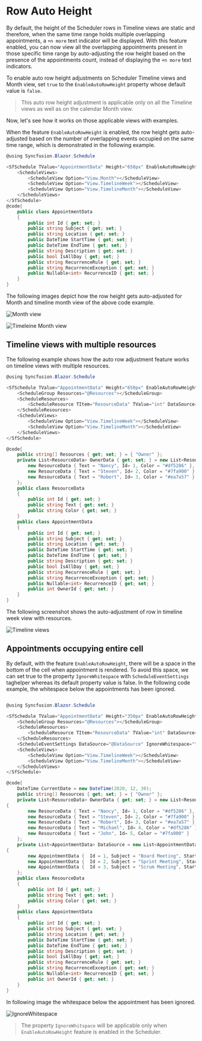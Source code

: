 # Row Auto Height

By default, the height of the Scheduler rows in Timeline views are static and therefore, when the same time range holds multiple overlapping appointments, a `+n more` text indicator will be displayed. With this feature enabled, you can now view all the overlapping appointments present in those specific time range by auto-adjusting the row height based on the presence of the appointments count, instead of displaying the `+n more` text indicators.

To enable auto row height adjustments on Scheduler Timeline views and Month view, set `true` to the `EnableAutoRowHeight` property whose default value is `false`.

> This auto row height adjustment is applicable only on all the Timeline views as well as on the calendar Month view.

Now, let's see how it works on those applicable views with examples.

When the feature `EnableAutoRowHeight` is enabled, the row height gets auto-adjusted based on the number of overlapping events occupied on the same time range, which is demonstrated in the following example.

```csharp
@using Syncfusion.Blazor.Schedule

<SfSchedule TValue="AppointmentData" Height="650px" EnableAutoRowHeight="true">
    <ScheduleViews>
        <ScheduleView Option="View.Month"></ScheduleView>
        <ScheduleView Option="View.TimelineWeek"></ScheduleView>
        <ScheduleView Option="View.TimelineMonth"></ScheduleView>
    </ScheduleViews>
</SfSchedule>
@code{
    public class AppointmentData
    {
        public int Id { get; set; }
        public string Subject { get; set; }
        public string Location { get; set; }
        public DateTime StartTime { get; set; }
        public DateTime EndTime { get; set; }
        public string Description { get; set; }
        public bool IsAllDay { get; set; }
        public string RecurrenceRule { get; set; }
        public string RecurrenceException { get; set; }
        public Nullable<int> RecurrenceID { get; set; }
    }
}
```

The following images depict how the row height gets auto-adjusted for Month and timeline month view of the above code example.

![Month view](images/row-auto-height.png)

![Timeleine Month view](images/timeline-month.png)

## Timeline views with multiple resources

The following example shows how the auto row adjustment feature works on timeline views with multiple resources.

```csharp
@using Syncfusion.Blazor.Schedule

<SfSchedule TValue="AppointmentData" Height="650px" EnableAutoRowHeight="true">
    <ScheduleGroup Resources="@Resources"></ScheduleGroup>
    <ScheduleResources>
        <ScheduleResource TItem="ResourceData" TValue="int" DataSource="@OwnerData" Field="OwnerId" Title="Owner" Name="Owner" TextField="Text" IdField="Id" ColorField="Color"></ScheduleResource>
    </ScheduleResources>
    <ScheduleViews>
        <ScheduleView Option="View.TimelineWeek"></ScheduleView>
        <ScheduleView Option="View.TimelineMonth"></ScheduleView>
    </ScheduleViews>
</SfSchedule>

@code{
    public string[] Resources { get; set; } = { "Owner" };
    private List<ResourceData> OwnerData { get; set; } = new List<ResourceData> {
        new ResourceData { Text = "Nancy", Id= 1, Color = "#df5286" },
        new ResourceData { Text = "Steven", Id= 2, Color = "#7fa900" },
        new ResourceData { Text = "Robert", Id= 3, Color = "#ea7a57" }
    };
    public class ResourceData
    {
        public int Id { get; set; }
        public string Text { get; set; }
        public string Color { get; set; }
    }
    public class AppointmentData
    {
        public int Id { get; set; }
        public string Subject { get; set; }
        public string Location { get; set; }
        public DateTime StartTime { get; set; }
        public DateTime EndTime { get; set; }
        public string Description { get; set; }
        public bool IsAllDay { get; set; }
        public string RecurrenceRule { get; set; }
        public string RecurrenceException { get; set; }
        public Nullable<int> RecurrenceID { get; set; }
        public int OwnerId { get; set; }
    }
}
```

The following screenshot shows the auto-adjustment of row in timeline week view with resources.

![Timeline views](images/timeline-resource.png)

## Appointments occupying entire cell

By default, with the feature `EnableAutoRowHeight`, there will be a space in the bottom of the cell when appointment is rendered. To avoid this space, we can set true to the property `IgnoreWhitespace` with `ScheduleEventSettings` taghelper whereas its default property value is false. In the following code example, the whitespace below the appointments has been ignored.

```csharp

@using Syncfusion.Blazor.Schedule

<SfSchedule TValue="AppointmentData" Height="350px" EnableAutoRowHeight="true" @bind-SelectedDate="@CurrentDate">
    <ScheduleGroup Resources="@Resources"></ScheduleGroup>
    <ScheduleResources>
        <ScheduleResource TItem="ResourceData" TValue="int" DataSource="@OwnerData" Field="OwnerId" Title="Owner" Name="Owner" TextField="Text" IdField="Id" ColorField="Color"></ScheduleResource>
    </ScheduleResources>
    <ScheduleEventSettings DataSource="@DataSource" IgnoreWhitespace="true"></ScheduleEventSettings>
    <ScheduleViews>
        <ScheduleView Option="View.TimelineWeek"></ScheduleView>
        <ScheduleView Option="View.TimelineMonth"></ScheduleView>
    </ScheduleViews>
</SfSchedule>

@code{
    DateTime CurrentDate = new DateTime(2020, 12, 30);
    public string[] Resources { get; set; } = { "Owner" };
    private List<ResourceData> OwnerData { get; set; } = new List<ResourceData>
{
        new ResourceData { Text = "Nancy", Id= 1, Color = "#df5286" },
        new ResourceData { Text = "Steven", Id= 2, Color = "#7fa900" },
        new ResourceData { Text = "Robert", Id= 3, Color = "#ea7a57" },
        new ResourceData { Text = "Michael", Id= 4, Color = "#df5286" },
        new ResourceData { Text = "John", Id= 5, Color = "#7fa900" }
    };
    private List<AppointmentData> DataSource = new List<AppointmentData>
{
        new AppointmentData {  Id = 1, Subject = "Board Meeting", StartTime = new DateTime(2020, 12, 30, 9, 0, 0), EndTime = new DateTime(2020, 12, 30, 11, 0, 0), OwnerId = 1},
        new AppointmentData {  Id = 2, Subject = "Sprint Meeting", StartTime = new DateTime(2020, 12, 30, 9, 30, 0), EndTime = new DateTime(2020, 12, 30, 11, 30, 0), OwnerId = 2},
        new AppointmentData {  Id = 3, Subject = "Scrum Meeting", StartTime = new DateTime(2020, 12, 30, 10, 0, 0), EndTime = new DateTime(2020, 12, 30, 12, 0, 0), OwnerId = 3}
    };
    public class ResourceData
    {
        public int Id { get; set; }
        public string Text { get; set; }
        public string Color { get; set; }
    }
    public class AppointmentData
    {
        public int Id { get; set; }
        public string Subject { get; set; }
        public string Location { get; set; }
        public DateTime StartTime { get; set; }
        public DateTime EndTime { get; set; }
        public string Description { get; set; }
        public bool IsAllDay { get; set; }
        public string RecurrenceRule { get; set; }
        public string RecurrenceException { get; set; }
        public Nullable<int> RecurrenceID { get; set; }
        public int OwnerId { get; set; }
    }
}
```

In following image the whitespace below the appointment has been ignored.

![IgnoreWhitespace](images/ignore-whitespace.png)

> The property `IgnoreWhitspace` will be applicable only when `EnableAutoRowHeight` feature is enabled in the Scheduler.
